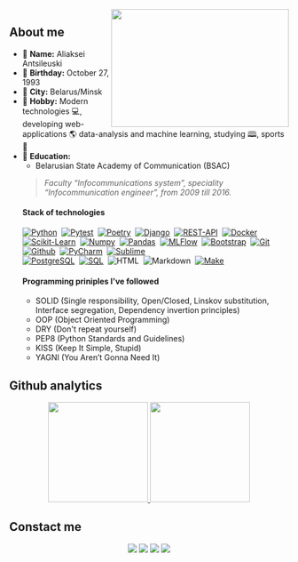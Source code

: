 <img src='https://i.ibb.co/34qDKC6/photo-2022-11-18-12-12-23.jpg' width='320x' height='212px' align='right' />

## About me
- 🧑‍ **Name:** Aliaksei Antsileuski
- 🎂 **Birthday:** October 27, 1993
- 🌆 **City:** Belarus/Minsk
- 🤖 **Hobby:** Modern technologies 💻, developing web-applications 🌎 data-analysis and machine learning, studying 🕮,  sports 🎾
- 🏫 **Education:**
  - Belarusian State Academy of Communication (BSAC)
  > *Faculty “Infocommunications system”, speciality “Infocommunication engineer”, from 2009 till 2016.*
  #### Stack of technologies
  [![Python](https://img.shields.io/badge/-Python-blue?logo=python&logoColor=white&style=for-the-badge)](https://www.python.org/)&nbsp;
  [![Pytest](https://img.shields.io/badge/-Pytest-9cf?logo=pytest&logoColor=white&style=for-the-badge)](https://docs.pytest.org/en/7.2.x/)&nbsp;
  [![Poetry](https://img.shields.io/badge/-poetry-purple?logo=poetry&style=for-the-badge&logoColor=white)](https://python-poetry.org/)&nbsp;
  [![Django](https://img.shields.io/badge/-Django-brightgreen?logo=django&style=for-the-badge&url=https://www.djangoproject.com/)](https://www.djangoproject.com/)&nbsp;
  [![REST-API](https://img.shields.io/badge/-RestAPI-9cf?logo=django&style=for-the-badge&url=https://www.djangoproject.com/)](https://www.django-rest-framework.org/)&nbsp;
  [![Docker](https://img.shields.io/badge/-Docker-blue?logo=docker&style=for-the-badge&url=https://www.djangoproject.com/)](https://www.docker.com/)&nbsp;
  [![Scikit-Learn](https://img.shields.io/badge/-Sklearn-black?logo=scikitlearn&style=for-the-badge&url=https://scikit-learn.org/stable/)](https://scikit-learn.org/)&nbsp;
  [![Numpy](https://img.shields.io/badge/-Numpy-blue?logo=numpy&style=for-the-badge&url=https://numpy.org/)](https://numpy.org/)&nbsp;
  [![Pandas](https://img.shields.io/badge/-Pandas-darkblue?logo=pandas&style=for-the-badge&url=https://pandas.pydata.org/)](https://pandas.pydata.org/)&nbsp;
  [![MLFlow](https://img.shields.io/badge/-MLflow-darkblue?logo=mlflow&style=for-the-badge&url=https://pandas.pydata.org/)](https://mlflow.org/)&nbsp;
  [![Bootstrap](https://img.shields.io/badge/-Bootstrap-blueviolet?logo=bootstrap&style=for-the-badge&logoColor=white)](https://getbootstrap.com/)&nbsp;
  [![Git](https://img.shields.io/badge/-Git-black?logo=git&style=for-the-badge&logoColor=white)](https://git-scm.com/)&nbsp;
  [![Github](https://img.shields.io/badge/-GitHub-lightgrey?logo=github&style=for-the-badge&logoColor=white)](https://github.com/)&nbsp;
  [![PyCharm](https://img.shields.io/badge/-PyCharm-brightgreen?logo=pycharm&style=for-the-badge&logoColor=white)](https://www.jetbrains.com/pycharm/)&nbsp;
  [![Sublime](https://img.shields.io/badge/-Sublime-orange?logo=sublime-text&style=for-the-badge&logoColor=white)](https://www.sublimetext.com/)  
  [![PostgreSQL](https://img.shields.io/badge/-PostgreSQL-blue?logo=postgresql&style=for-the-badge&logoColor=white)](https://postgresql.org)&nbsp; 
  [![SQL](https://img.shields.io/badge/-SQL-9cf?logo=sql&style=for-the-badge&logoColor=white)](https://www.mysql.com/)&nbsp;
  ![HTML](https://img.shields.io/badge/-HTML-orange?logo=html5&style=for-the-badge&logoColor=white)&nbsp;
  ![Markdown](https://img.shields.io/badge/-Markdown-9cf?logo=markdown&style=for-the-badge&logoColor=black)&nbsp;
  [![Make](https://img.shields.io/badge/Make-%23008FBA.svg?style=for-the-badge&logo=gnu&logoColor=white)](https://www.gnu.org/software/make/)
  #### Programming priniples I've followed
  - SOLID (Single responsibility, Open/Closed, Linskov substitution, Interface segregation, Dependency invertion principles)
  - OOP (Object Oriented Programming)
  - DRY (Don't repeat yourself)
  - PEP8 (Python Standards and Guidelines)
  - KISS (Keep It Simple, Stupid)
  - YAGNI (You Aren’t Gonna Need It)
## Github analytics
  <p align='center'>
    <a href='https://github.com/swankyalex'>
      <img height='180em' src="https://github-readme-stats-eight-theta.vercel.app/api?username=swankyalex&show_icons=true&theme=dark&include_all_commits=true&count_private=true&hide=stars,issues,contribs"/>
      <img height='180em' src="https://github-readme-stats-eight-theta.vercel.app/api/top-langs/?username=swankyalex&hide=jupyter%20notebook&layout=compact&langs_count=5&theme=dark"/>
    </a>
  </p>
  
## Constact me

  <p align='center'>
    <a href='https://t.me/swankyaleks' target='_blank'><img src='https://img.shields.io/badge/-@swankyaleks-blue?logo=telegram&style=for-the-badge&logoColor=white' /></a>
    <a href='https://instagram.com/swankyaleks' target='_blank'><img src='https://img.shields.io/badge/-@swankyaleks-9cf?logo=instagram&style=for-the-badge&logoColor=white' /></a>
    <a href='https://www.linkedin.com/in/aliaksei-antsileuski/' target='_blank'><img src='https://img.shields.io/badge/-@aliaksei antsileuski-blue?logo=linkedin&style=for-the-badge&logoColor=white' /></a>
    <a href='mailto: antilevski.alex@gmail.com' target='_blank'><img src='https://img.shields.io/badge/-antilevski.alex@gmail.com-red?logo=gmail&style=for-the-badge&logoColor=white' />        </a>
  </p>
